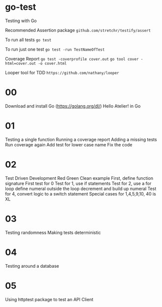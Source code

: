 # go-test
Testing with Go

Recommended Assertion package
`github.com/stretchr/testify/assert`

To run all tests
`go test`

To run just one test
`go test -run TestNameOfTest`

Coverage Report
`go test -coverprofile cover.out`
`go tool cover -html=cover.out -o cover.html`

Looper tool for TDD
`https://github.com/nathany/looper`

# 00
Download and install Go (https://golang.org/dl/)
Hello Atelier! in Go

# 01 
Testing a single function
Running a coverage report
Adding a missing tests
Run coverage again
Add test for lower case name
Fix the code

# 02 
Test Driven Development
Red Green Clean example
First, define function signature
First test for 0
Test for 1, use if statements
Test for 2, use a for loop define numeral outside the loop decrement and build up numeral
Test for 4, convert logic to a switch statement
Special cases for 1,4,5,9,10, 40 is XL


# 03 
Testing randomness
Making tests deterministic

# 04
Testing around a database

# 05 
Using httptest package to test an API Client

